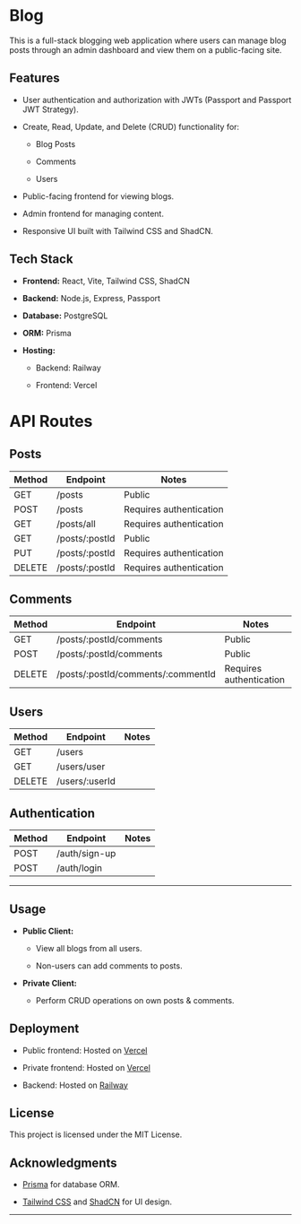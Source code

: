 # Blog 
This  is a full-stack blogging web application where users can manage blog posts through an admin dashboard and view them on a public-facing site.
## Features 

- User authentication and authorization with JWTs (Passport and Passport JWT Strategy).
 
- Create, Read, Update, and Delete (CRUD) functionality for:
  - Blog Posts

  - Comments

  - Users

- Public-facing frontend for viewing blogs.

- Admin frontend for managing content.

- Responsive UI built with Tailwind CSS and ShadCN.

## Tech Stack 
 
- **Frontend:**  React, Vite, Tailwind CSS, ShadCN
 
- **Backend:**  Node.js, Express, Passport
 
- **Database:**  PostgreSQL
 
- **ORM:**  Prisma
 
- **Hosting:** 
  - Backend: Railway

  - Frontend: Vercel

# API Routes 

## Posts 
| Method | Endpoint | Notes | 
| --- | --- | --- | 
| GET | /posts | Public | 
| POST | /posts | Requires authentication | 
| GET | /posts/all | Requires authentication | 
| GET | /posts/:postId | Public | 
| PUT | /posts/:postId | Requires authentication | 
| DELETE | /posts/:postId | Requires authentication | 

## Comments 
| Method | Endpoint | Notes | 
| --- | --- | --- | 
| GET | /posts/:postId/comments | Public | 
| POST | /posts/:postId/comments | Public | 
| DELETE | /posts/:postId/comments/:commentId | Requires authentication | 

## Users 
| Method | Endpoint | Notes | 
| --- | --- | --- | 
| GET | /users |  | 
| GET | /users/user |  | 
| DELETE | /users/:userId |  | 

## Authentication 
| Method | Endpoint | Notes | 
| --- | --- | --- | 
| POST | /auth/sign-up |  | 
| POST | /auth/login |  | 

---

## Usage 
 
- **Public Client:** 
  - View all blogs from all users.

  - Non-users can add comments to posts.
 
- **Private Client:** 
  - Perform CRUD operations on own posts & comments.

## Deployment 
 
- Public frontend: Hosted on [Vercel](https://public-blog-ochre.vercel.app/)

- Private frontend: Hosted on [Vercel](https://private-blog-rubinimeris-projects.vercel.app/)
 
- Backend: Hosted on [Railway](https://railway.app/)

## License 

This project is licensed under the MIT License.

## Acknowledgments 
 
- [Prisma](https://www.prisma.io/)  for database ORM.
 
- [Tailwind CSS](https://tailwindcss.com/)  and [ShadCN](https://shadcn.dev/)  for UI design.


---
